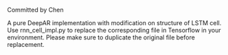 Committed by Chen

A pure DeepAR implementation with modification on structure of LSTM cell. Use rnn_cell_impl.py to replace the corresponding file in Tensorflow in your environment. Please make sure to duplicate the original file before replacement. 

